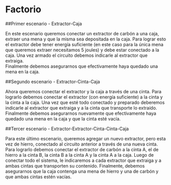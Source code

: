 # Factorio

##Primer escenario - Extractor-Caja

En este escenario queremos conectar un extractor de carbón a una caja, extraer una mena y que la misma sea depositada en la caja. Para lograr esto el extractor debe tener energía suficiente (en este caso para la única mena que queremos extraer necesitamos 5 joules) y debe estar conectado a la caja. 
Una vez armado el circuito debemos indicarle al extractor que extraiga.   
Finalmente debemos asegurarnos que efectivamente haya quedado una mena en la caja. 

##Segundo escenario - Extractor-Cinta-Caja

Ahora queremos conectar el extractor y la caja a través de una cinta. Para lograrlo debemos conectar el extractor (con energía suficiente) a la cinta y la cinta a la caja.
Una vez que esté todo conectado y preparado deberemos indicarle al extractor que extraiga y a la cinta que transporte lo extraído.
Finalmente debemos asegurarnos nuevamente que efectivamente haya quedado una mena en la caja y que la cinta esté vacía.

##Tercer escenario - Extractor-Extractor-Cinta-Cinta-Caja

Para este último escenario, queremos agregar un nuevo extractor, pero esta vez de hierro, conectado al circuito anterior a través de una nueva cinta. Para lograrlo debemos conectar el extractor de carbón a la cinta A, el de hierro a la cinta B, la cinta B a la cinta A y la cinta A a la caja.
Luego de conectar todo el sistema, le indicaremos a cada extractor que extraiga y a ambas cintas que transporten su contenido.
Finalmente, debemos asegurarnos que la caja contenga una mena de hierro y una de carbón y que ambas cintas estén vacías.
